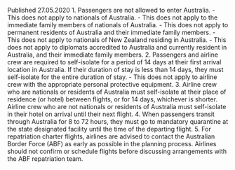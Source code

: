 Published 27.05.2020
1.&#32;Passengers&#32;are&#32;not&#32;allowed&#32;to&#32;enter&#32;Australia.&#32;
-&#32;This&#32;does&#32;not&#32;apply&#32;to&#32;nationals&#32;of&#32;Australia.&#32;
-&#32;This&#32;does&#32;not&#32;apply&#32;to&#32;the&#32;immediate&#32;family&#32;members&#32;of&#32;nationals&#32;of&#32;Australia.&#32;
-&#32;This&#32;does&#32;not&#32;apply&#32;to&#32;permanent&#32;residents&#32;of&#32;Australia&#32;and&#32;their&#32;immediate&#32;family&#32;members.&#32;
-&#32;This&#32;does&#32;not&#32;apply&#32;to&#32;nationals&#32;of&#32;New&#32;Zealand&#32;residing&#32;in&#32;Australia.&#32;
-&#32;This&#32;does&#32;not&#32;apply&#32;to&#32;diplomats&#32;accredited&#32;to&#32;Australia&#32;and&#32;currently&#32;resident&#32;in&#32;Australia,&#32;and&#32;their&#32;immediate&#32;family&#32;members.
2.&#32;Passengers&#32;and&#32;airline&#32;crew&#32;are&#32;required&#32;to&#32;self-isolate&#32;for&#32;a&#32;period&#32;of&#32;14&#32;days&#32;at&#32;their&#32;first&#32;arrival&#32;location&#32;in&#32;Australia.&#32;If&#32;their&#32;duration&#32;of&#32;stay&#32;is&#32;less&#32;than&#32;14&#32;days,&#32;they&#32;must&#32;self-isolate&#32;for&#32;the&#32;entire&#32;duration&#32;of&#32;stay.
-&#32;This&#32;does&#32;not&#32;apply&#32;to&#32;airline&#32;crew&#32;with&#32;the&#32;appropriate&#32;personal&#32;protective&#32;equipment.
3.&#32;Airline&#32;crew&#32;who&#32;are&#32;nationals&#32;or&#32;residents&#32;of&#32;Australia&#32;must&#32;self-isolate&#32;at&#32;their&#32;place&#32;of&#32;residence&#32;(or&#32;hotel)&#32;between&#32;flights,&#32;or&#32;for&#32;14&#32;days,&#32;whichever&#32;is&#32;shorter.
Airline&#32;crew&#32;who&#32;are&#32;not&#32;nationals&#32;or&#32;residents&#32;of&#32;Australia&#32;must&#32;self-isolate&#32;in&#32;their&#32;hotel&#32;on&#32;arrival&#32;until&#32;their&#32;next&#32;flight.
4.&#32;When&#32;passengers&#32;transit&#32;through&#32;Australia&#32;for&#32;8&#32;to&#32;72&#32;hours,&#32;they&#32;must&#32;go&#32;to&#32;mandatory&#32;quarantine&#32;at&#32;the&#32;state&#32;designated&#32;facility&#32;until&#32;the&#32;time&#32;of&#32;the&#32;departing&#32;flight.
5.&#32;For&#32;repatriation&#32;charter&#32;flights,&#32;airlines&#32;are&#32;advised&#32;to&#32;contact&#32;the&#32;Australian&#32;Border&#32;Force&#32;(ABF)&#32;as&#32;early&#32;as&#32;possible&#32;in&#32;the&#32;planning&#32;process.&#32;Airlines&#32;should&#32;not&#32;confirm&#32;or&#32;schedule&#32;flights&#32;before&#32;discussing&#32;arrangements&#32;with&#32;the&#32;ABF&#32;repatriation&#32;team.

